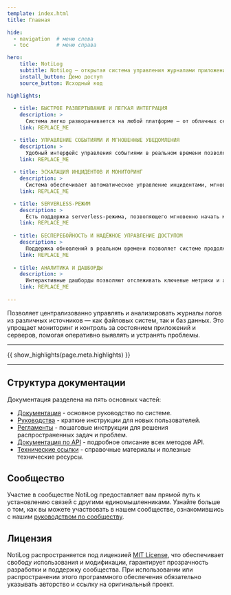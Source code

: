```yaml
---
template: index.html
title: Главная

hide:
  - navigation  # меню слева
  - toc         # меню справа

hero:
    title: NotiLog
    subtitle: NotiLog — открытая cистема управления журналами приложений, мониторингом процессов, отправкой уведомлений и эскалацией инцидентов.
    install_button: Демо доступ
    source_button: Исходный код

highlights:
  
  - title: БЫСТРОЕ РАЗВЕРТЫВАНИЕ И ЛЕГКАЯ ИНТЕГРАЦИЯ
    description: >
      Система легко разворачивается на любой платформе — от облачных сервисов до локальных установок. Поддержка интеграции с любыми источниками логов, включая файлы и базы данных, позволяет быстро внедрить систему в вашу IT-инфраструктуру с минимальными усилиями.
    link: REPLACE_ME

  - title: УПРАВЛЕНИЕ СОБЫТИЯМИ И МГНОВЕННЫЕ УВЕДОМЛЕНИЯ
    description: >
      Удобный интерфейс управления событиями в реальном времени позволяет быстро реагировать на изменения. Система мгновенных уведомлений поддерживает отправку через Telegram, Kafka и email, обеспечивая доставку критичной информации через нужные каналы.
    link: REPLACE_ME
  
  - title: ЭСКАЛАЦИЯ ИНЦИДЕНТОВ И МОНИТОРИНГ
    description: >
      Система обеспечивает автоматическое управление инцидентами, мгновенно реагируя на критические события и уведомляя нужных специалистов. Постоянный мониторинг процессов и приложений позволяет выявлять потенциальные проблемы до того, как они начнут оказывать негативное влияние на бизнес.
    link: REPLACE_ME

  - title: SERVERLESS-РЕЖИМ
    description: >
      Есть поддержка serverless-режима, позволяющего мгновенно начать мониторинг без необходимости настройки собственной инфраструктуры. В этом режиме вы можете использовать наш бесплатный сервер для временного хранения логов и автоматической отправки уведомлений по вашим настроенным каналам.
    link: REPLACE_ME
  
  - title: БЕСПЕРЕБОЙНОСТЬ И НАДЁЖНОЕ УПРАВЛЕНИЕ ДОСТУПОМ
    description: >
      Поддержка обновлений в реальном времени позволяет системе продолжать работу без необходимости перезагрузки, минимизируя простои. Гибкая система управления доступом обеспечивает защиту данных и контроль за действиями пользователей в зависимости от их ролей и обязанностей.
    link: REPLACE_ME
  
  - title: АНАЛИТИКА И ДАШБОРДЫ
    description: >
      Интерактивные дашборды позволяют отслеживать ключевые метрики и анализировать производительность систем в реальном времени. Это помогает оперативно принимать взвешенные решения на основе актуальных данных.
    link: REPLACE_ME
  
---
```

Позволяет централизованно управлять и анализировать журналы логов из различных источников — как файловых систем, так и баз данных. Это упрощает мониторинг и контроль за состоянием приложений и серверов, помогая оперативно выявлять и устранять проблемы.

<hr>
{{ show_highlights(page.meta.highlights) }}
<hr>

## Структура документации

Документация разделена на пять основных частей:

- [Документация](d/intro.md) - основное руководство по системе.
- [Руководства](g/index.md) - краткие инструкции для новых пользователей.
- [Регламенты](r/index.md) - пошаговые инструкции для решения распространенных задач и проблем.
- [Документация по API](http://backend.notilog.ru:9999/docs) - подробное описание всех методов API.
- [Технические ссылки](t/index.md) - справочные материалы и полезные технические ресурсы.

## Сообщество

Участие в сообществе NotiLog предоставляет вам прямой путь к установлению связей с другими единомышленниками. Узнайте больше о том, как вы можете участвовать в нашем сообществе, ознакомившись с нашим [руководством по сообществу](g/community.md).

## Лицензия

NotiLog распространяется под лицензией [MIT License](https://github.com/ForceFledgling/notilog/blob/main/LICENSE), что обеспечивает свободу использования и модификации, гарантирует прозрачность разработки и поддержку сообщества. При использовании или распространении этого программного обеспечения обязательно указывать авторство и ссылку на оригинальный проект.
